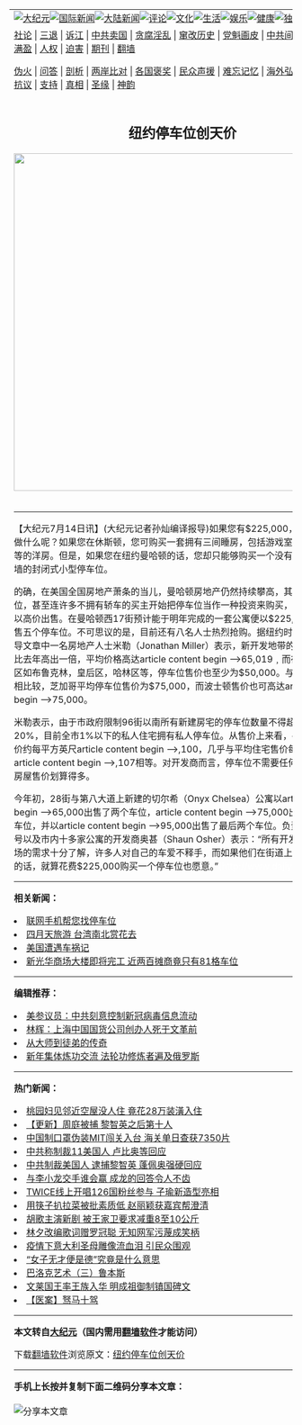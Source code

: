 <a name="1" id="1" target="_blank"></a><span id="1"></span>
<table align=center border="0"><tr><td colspan="2" VALIGN=TOP><a href="https://github.com/aqcayd3630/djy/blob/master/gb/nsc413.md#1"><img src="https://raw.githubusercontent.com/aqcayd3630/www/master/t/djy/1.jpg" title="大纪元"></a><a href="https://github.com/aqcayd3630/djy/blob/master/gb/n24hr.md#1"><img src="https://raw.githubusercontent.com/aqcayd3630/www/master/t/djy/3.jpg" title="国际新闻"></a><a href="https://github.com/aqcayd3630/djy/blob/master/gb/nsc413.md#1"><img src="https://raw.githubusercontent.com/aqcayd3630/www/master/t/djy/4.jpg" title="大陆新闻"></a><a href="https://github.com/aqcayd3630/djy/blob/master/gb/news392.md#1"><img src="https://raw.githubusercontent.com/aqcayd3630/www/master/t/djy/5.jpg" title="评论"></a><a href="https://github.com/aqcayd3630/djy/blob/master/gb/news2007.md#1"><img src="https://raw.githubusercontent.com/aqcayd3630/www/master/t/djy/6.jpg" title="文化"></a><a href="https://github.com/aqcayd3630/djy/blob/master/gb/news2008.md#1"><img src="https://raw.githubusercontent.com/aqcayd3630/www/master/t/djy/7.jpg" title="生活"></a><a href="https://github.com/aqcayd3630/djy/blob/master/gb/ncyule.md#1"><img src="https://raw.githubusercontent.com/aqcayd3630/www/master/t/djy/8.jpg" title="娱乐"></a><a href="https://github.com/aqcayd3630/djy/blob/master/gb/nsc1002.md#1"><img src="https://raw.githubusercontent.com/aqcayd3630/www/master/t/djy/9.jpg" title="健康"><a href="https://github.com/aqcayd3630/djy/blob/master/gb/nf6092.md#1"><img src="https://raw.githubusercontent.com/aqcayd3630/www/master/t/djy/10a.jpg" title="独家"></a><a href="https://github.com/aqcayd3630/djy/blob/master/gb/nf4514.md#1"><img src="https://raw.githubusercontent.com/aqcayd3630/www/master/t/djy/12a.jpg" title="头条"></a></td></tr>
<tr><td colspan="2" VALIGN=TOP><a target="_blank" href="https://github.com/aqcayd3630/djy/blob/master/gb/9p.md#1">社论</a> | <a target="_blank" href="https://github.com/aqcayd3630/djy/blob/master/gb/nf5657.md#1">三退</a> | <a target="_blank" href="https://github.com/aqcayd3630/djy/blob/master/gb/nf6124.md#1">诉江</a> | <a target="_blank" href="https://github.com/aqcayd3630/djy/blob/master/gb/nf1176117.md#1">中共卖国</a> | <a target="_blank" href="https://github.com/aqcayd3630/djy/blob/master/gb/nf5773.md#1">贪腐淫乱</a> | <a target="_blank" href="https://github.com/aqcayd3630/djy/blob/master/gb/nf1176115.md#1">窜改历史</a> | <a target="_blank" href="https://github.com/aqcayd3630/djy/blob/master/gb/nf1176107.md#1">党魁画皮</a> | <a target="_blank" href="https://github.com/aqcayd3630/djy/blob/master/gb/nf1320400.md#1">中共间谍</a> | <a target="_blank" href="https://github.com/aqcayd3630/djy/blob/master/gb/nf1176114.md#1">破坏传统</a> | <a target="_blank" href="https://github.com/aqcayd3630/ntdtv/blob/master/gb/prog447_1.md#1">恶贯满盈</a> | <a target="_blank" href="https://github.com/aqcayd3630/djy/blob/master/gb/ncid278.md#1">人权</a> | <a target="_blank" href="https://github.com/aqcayd3630/djy/blob/master/gb/nf1176111.md#1">迫害</a> | <a target="_blank" href="https://gitlab.com/szzdlab/mh-qikan/blob/master/README.md#1">期刊</a> | <a target="_blank" href="https://github.com/aqcayd3630/www/blob/master/README.md?zsrh#8">翻墙</a></p><p><a target="_blank" href="https://github.com/aqcayd3630/djy/blob/master/gb/nf5562.md#1">伪火</a> | <a target="_blank" href="https://github.com/aqcayd3630/djy/blob/master/gb/nf4378.md#1">问答</a> | <a target="_blank" href="https://github.com/aqcayd3630/djy/blob/master/gb/nf5792.md#1">剖析</a> | <a target="_blank" href="https://github.com/aqcayd3630/djy/blob/master/gb/nf5735.md#1">两岸比对</a> | <a target="_blank" href="https://github.com/aqcayd3630/djy/blob/master/gb/nf6119.md#1">各国褒奖</a> | <a target="_blank" href="https://github.com/aqcayd3630/djy/blob/master/gb/nf6120.md#1">民众声援</a> | <a target="_blank" href="https://github.com/aqcayd3630/djy/blob/master/gb/nf1188594.md#1">难忘记忆</a> | <a target="_blank" href="https://github.com/aqcayd3630/djy/blob/master/gb/nf3180.md#1">海外弘传</a> | <a target="_blank" href="https://github.com/aqcayd3630/djy/blob/master/gb/nf5410.md#1">万人上访</a> | <a target="_blank" href="https://github.com/aqcayd3630/ntdtv/blob/master/gb/prog1530_1.md#1">和平抗议</a> | <a target="_blank" href="https://github.com/aqcayd3630/djy/blob/master/gb/nf4386.md#1">支持</a> | <a target="_blank" href="https://github.com/aqcayd3630/djy/blob/master/gb/nf4389.md#1">真相</a> | <a target="_blank" href="https://github.com/aqcayd3630/djy/blob/master/gb/nf5790.md#1">圣缘</a> | <a target="_blank" href="https://github.com/aqcayd3630/djy/blob/master/gb/nf4786.md#1">神韵</a></td></tr>
<tr><td VALIGN=TOP width="626"><h2 align=center>纽约停车位创天价</h2>
<img width="600" src="https://i.epochtimes.com/assets/uploads/2020/08/20200810PHO0076l-320x200.jpg" />
<h6></h6>
<hr>
	<p>【大纪元7月14日讯】(大纪元记者孙灿编译报导)如果您有$225,000，您会用它来做什么呢？如果您在休斯顿，您可购买一套拥有三间睡房，包括游戏室，室内游泳池等的洋房。但是，如果您在纽约曼哈顿的话，您却只能够购买一个没有窗户，没有围墙的封闭式小型<ahref="https://github.com/aqcayd3630/djy/blob/master/gb/tag/%E5%81%9C%E8%BD%A6%E4%BD%8D.md#1">停车位</a>。</p>
<p>的确，在美国全国房地产萧条的当儿，曼哈顿房地产仍然持续攀高，其中包括<ahref="https://github.com/aqcayd3630/djy/blob/master/gb/tag/%E5%81%9C%E8%BD%A6%E4%BD%8D.md#1">停车位</a>，甚至连许多不拥有轿车的买主开始把停车位当作一种投资来购买，以低价购买后以高价出售。在曼哈顿西17街预计能于明年完成的一套公寓便以$225,000的天价出售五个停车位。不可思议的是，目前还有八名人士热烈抢购。据纽约时报7月12日报导文章中一名房地产人士米勒（Jonathan Miller）表示，新开发地带的停车位售价要比去年高出一倍，平均价格高达article content begin -->65,019﹐而在纽约其他地区如布鲁克林，皇后区，哈林区等，停车位售价也至少为$50,000。与美国其它城市相比较，芝加哥平均停车位售价为$75,000，而波士顿售价也可高达article content begin -->75,000。</p>
<p>米勒表示，由于市政府限制96街以南所有新建房宅的停车位数量不得超过房屋数量的20%，目前全市1%以下的私人住宅拥有私人停车位。从售价上来看，平均停车位售价约每平方英尺article content begin -->,100，几乎与平均住宅售价每平方英尺article content begin -->,107相等。对开发商而言，停车位不需要任何翻新，要比房屋售价划算得多。</p>
<p>今年初，28街与第八大道上新建的切尔希（Onyx Chelsea）公寓以article content begin -->65,000出售了两个车位，article content begin -->75,000出售了第三个车位，并以article content begin -->95,000出售了最后两个车位。负责西17街 246号以及市内十多家公寓的开发商奥甚（Shaun Osher）表示：“所有开发商都对停车场的需求十分了解，许多人对自己的车爱不释手，而如果他们在街道上找不到停车位的话，就算花费$225,000购买一个停车位也愿意。”<font color=#ffffff>(http://www.dajiyuan.com)</font></p>
	
<hr>


<strong>相关新闻：</strong>
<li><a href="https://github.com/aqcayd3630/djy/blob/master/gb/7/3/5/n1637320.md#1">联网手机帮您找停车位</a></li>
<li><a href="https://github.com/aqcayd3630/djy/blob/master/gb/7/4/5/n1669109.md#1">四月天旅游  台湾南北赏花去</a></li>
<li><a href="https://github.com/aqcayd3630/djy/blob/master/gb/7/4/16/n1679900.md#1">美国遭遇车祸记</a></li>
<li><a href="https://github.com/aqcayd3630/djy/blob/master/gb/7/4/27/n1692468.md#1">新光华商场大楼即将完工   近两百摊商竟只有81格车位</a></li>
<hr>


<strong>编辑推荐：</strong>
<li><a href="https://github.com/onzhi266/djy/blob/master/gb/20/2/22/n11887949.md#1">美参议员：中共刻意控制新冠病毒信息流动</a></li>
<li><a href="https://github.com/tsiac2612/djy/blob/master/gb/19/12/7/n11707479.md#1" target="_blank">林辉：上海中国国货公司创办人死于文革前</a></li><li><a href="https://github.com/aqcayd3630/djy/blob/master/gb/7/4/5/n1669415.md?dfh#1" target="_blank">从大师到徒弟的传奇</a></li><li><a href="https://github.com/tsiac2612/djy/blob/master/gb/20/1/17/n11800547.md#1" target="_blank">新年集体炼功交流 法轮功修炼者遍及俄罗斯</a></li>
<hr>

<strong>热门新闻：</strong>
<li><a href="https://github.com/aqcayd3630/djy/blob/master/gb/20/8/10/n12319988.md#1">桃园妇见邻近空屋没人住 竟花28万装潢入住</a></li>
<li><a href="https://github.com/aqcayd3630/djy/blob/master/gb/20/8/10/n12318484.md#1">【更新】周庭被捕 黎智英之后第十人</a></li>
<li><a href="https://github.com/aqcayd3630/djy/blob/master/gb/20/8/11/n12322303.md#1">中国制口罩伪装MIT闯关入台 海关单日查获7350片</a></li>
<li><a href="https://github.com/aqcayd3630/djy/blob/master/gb/20/8/10/n12319818.md#1">中共称制裁11美国人 卢比奥等回应</a></li>
<li><a href="https://github.com/aqcayd3630/djy/blob/master/gb/20/8/11/n12321403.md#1">中共制裁美国人 逮捕黎智英 蓬佩奥强硬回应</a></li>
<li><a href="https://github.com/aqcayd3630/djy/blob/master/gb/20/8/9/n12318283.md#1">与李小龙交手谁会赢 成龙的回答令人不齿</a></li>
<li><a href="https://github.com/aqcayd3630/djy/blob/master/gb/20/8/10/n12318600.md#1">TWICE线上开唱126国粉丝参与 子瑜新造型亮相</a></li>
<li><a href="https://github.com/aqcayd3630/djy/blob/master/gb/20/8/9/n12317932.md#1">用筷子扒拉菜被批素质低 赵丽颖获嘉宾帮澄清</a></li>
<li><a href="https://github.com/aqcayd3630/djy/blob/master/gb/20/8/9/n12318111.md#1">胡歌主演新剧 被王家卫要求减重8至10公斤</a></li>
<li><a href="https://github.com/aqcayd3630/djy/blob/master/gb/20/8/10/n12320539.md#1">林夕改编歌词赠罗冠聪 无知网军污蔑成笑柄</a></li>
<li><a href="https://github.com/aqcayd3630/djy/blob/master/gb/20/8/9/n12317099.md#1">疫情下意大利圣母雕像流血泪 引民众围观</a></li>
<li><a href="https://github.com/aqcayd3630/djy/blob/master/gb/20/8/7/n12313595.md#1">“女子无才便是德”究竟是什么意思</a></li>
<li><a href="https://github.com/aqcayd3630/djy/blob/master/gb/11/1/4/n3132042.md#1">巴洛克艺术（三）鲁本斯</a></li>
<li><a href="https://github.com/aqcayd3630/djy/blob/master/gb/20/7/30/n12295393.md#1">文莱国王率王族入华 明成祖御制镇国碑文</a></li>
<li><a href="https://github.com/aqcayd3630/djy/blob/master/gb/20/7/18/n12265329.md#1">【医案】驽马十驾</a></li>
<hr>

<strong>本文转自<a href="https://www.epochtimes.com">大纪元</a>（国内需用<a href="https://github.com/aqcayd3630/www/blob/master/README.md#8">翻墙软件</a>才能访问）</strong><p>下载<a href="https://github.com/aqcayd3630/www/blob/master/README.md#8">翻墙软件</a>浏览原文：<a href="https://www.epochtimes.com/gb/7/7/14/n1772737.htm">纽约停车位创天价</a></p><hr>

<strong>手机上长按并复制下面二维码分享本文章：</strong><br><br><img src="http://www.szzd.org/v.php?action=qrcode&url=https://github.com/aqcayd3630/djy/blob/master/gb/7/7/14/n1772737.md%231" title="分享本文章"></td><td VALIGN=TOP><a href="https://github.com/aqcayd3630/djy/blob/master/gb/16/1/21/n4622075.md?dfh#1" target="_blank"><img src="https://raw.githubusercontent.com/aqcayd3630/djy/master/gb/300/wei-f1.jpg" title="中共的伪火骗局"  alt="中共的伪火骗局"></a><br><a href="https://github.com/aqcayd3630/www/blob/master/README.md?dfh#9" target="_blank"><img src="https://raw.githubusercontent.com/aqcayd3630/djy/master/gb/300/yong-h.jpg" title="永恒的见证"  alt="永恒的见证"></a><br><a href="https://github.com/aqcayd3630/djy/blob/master/gb/13/9/29/n3974789.md?dfh#1" target="_blank"><img src="https://raw.githubusercontent.com/aqcayd3630/djy/master/gb/300/shang-lnz.jpg" title="善良女子被中共投男牢"  alt="善良女子被中共投男牢"></a><br><a href="https://github.com/aqcayd3630/djy/blob/master/gb/16/3/16/n4663449.md?dfh#1" target="_blank"><img src="https://raw.githubusercontent.com/aqcayd3630/djy/master/gb/300/huo-z3.jpg" title="警卫目击活摘器官"  alt="警卫目击活摘器官"></a><br><a href="https://github.com/aqcayd3630/djy/blob/master/gb/16/8/7/n8177641.md?dfh#1" target="_blank"><img src="https://raw.githubusercontent.com/aqcayd3630/djy/master/gb/300/huo-z4.jpg" title="证人描述活摘恐怖"  alt="证人描述活摘恐怖"></a><br><a href="https://github.com/aqcayd3630/djy/blob/master/gb/10/4/19/n2881569.md?dfh#1" target="_blank"><img src="https://raw.githubusercontent.com/aqcayd3630/djy/master/gb/300/huo-z1.jpg" title="揭开活摘器官黑幕"  alt="揭开活摘器官黑幕"></a><br><a href="https://github.com/aqcayd3630/djy/blob/master/gb/10/11/7/n3077476.md?dfh#1" target="_blank"><img src="https://raw.githubusercontent.com/aqcayd3630/djy/master/gb/300/ma-ks.jpg" title="马克思的成魔之路"  alt="马克思的成魔之路"></a><br><a href="https://github.com/aqcayd3630/djy/blob/master/gb/14/6/9/n4173977.md?dfh#1" target="_blank"><img src="https://raw.githubusercontent.com/aqcayd3630/djy/master/gb/300/chang-zs.jpg" title="藏字石 蕴天机"  alt="藏字石 蕴天机"></a><br><a href="https://github.com/aqcayd3630/djy/blob/master/gb/18/5/10/n10381511.md?dfh#1" target="_blank"><img src="https://raw.githubusercontent.com/aqcayd3630/djy/master/gb/300/st1.jpg" title="关注3亿人三退"  alt="关注3亿人三退"></a><br><a href="https://github.com/aqcayd3630/djy/blob/master/gb/18/3/21/n10237682.md?dfh#1" target="_blank"><img src="https://raw.githubusercontent.com/aqcayd3630/djy/master/gb/300/jie-t.jpg" title="解体中共复兴中华"  alt="解体中共复兴中华"></a><br><a href="https://github.com/aqcayd3630/djy/blob/master/gb/9/2/9/n2422991.md?dfh#1" target="_blank"><img src="https://raw.githubusercontent.com/aqcayd3630/djy/master/gb/300/gao-zs.jpg" title="中共迫害良心律师"  alt="中共迫害良心律师"></a><br><a href="https://github.com/aqcayd3630/djy/blob/master/gb/18/12/9/n10900044.md?dfh#1" target="_blank"><img src="https://raw.githubusercontent.com/aqcayd3630/djy/master/gb/300/sj1.jpg" title="303万人举报江泽民"  alt="303万人举报江泽民"></a><br><a href="https://github.com/aqcayd3630/djy/blob/master/gb/18/8/28/n10672014.md?dfh#1" target="_blank"><img src="https://raw.githubusercontent.com/aqcayd3630/djy/master/gb/300/sj2.jpg" title="这些官员为何起诉江泽民"  alt="这些官员为何起诉江泽民"></a><br><a href="https://github.com/aqcayd3630/djy/blob/master/gb/8/12/18/n2367165.md?dfh#1" target="_blank"><img src="https://raw.githubusercontent.com/aqcayd3630/djy/master/gb/300/liangan.jpg" title="海峡两岸的强烈对比"  alt="海峡两岸的强烈对比"></a><br><a href="https://github.com/aqcayd3630/djy/blob/master/gb/15/12/10/n4593139.md?dfh#1" target="_blank"><img src="https://raw.githubusercontent.com/aqcayd3630/djy/master/gb/300/jia-ndzl.jpg" title="加拿大总理的贺信"  alt="加拿大总理的贺信"></a><br><a href="https://github.com/aqcayd3630/djy/blob/master/gb/11/6/17/n3289382.md?dfh#1" target="_blank"><img src="https://raw.githubusercontent.com/aqcayd3630/djy/master/gb/300/xiao-wd.jpg" title="探寻真相兼听则明"  alt="探寻真相兼听则明"></a><br><a href="https://github.com/aqcayd3630/djy/blob/master/gb/18/10/27/n10812623.md?dfh#1" target="_blank"><img src="https://raw.githubusercontent.com/aqcayd3630/djy/master/gb/300/yindu.jpg" title="印度媒体报道东方"  alt="印度媒体报道东方"></a><br><a href="https://github.com/aqcayd3630/djy/blob/master/gb/18/6/9/n10469652.md?dfh#1" target="_blank"><img src="https://raw.githubusercontent.com/aqcayd3630/djy/master/gb/300/xie-j.jpg" title="不一样的海外校园"  alt="不一样的海外校园"></a><br><a href="https://github.com/aqcayd3630/djy/blob/master/gb/7/4/5/n1669415.md?dfh#1" target="_blank"><img src="https://raw.githubusercontent.com/aqcayd3630/djy/master/gb/300/li-up.jpg" title="从大师到徒弟的传奇"  alt="从大师到徒弟的传奇"></a><br><a href="https://github.com/aqcayd3630/djy/blob/master/gb/17/5/26/n9191512.md?dfh#1" target="_blank"><img src="https://raw.githubusercontent.com/aqcayd3630/djy/master/gb/300/zfl2.jpg" title="亿万人与东方一本奇书"  alt="亿万人与东方一本奇书"></a><br><a href="https://github.com/aqcayd3630/djy/blob/master/gb/13/11/27/n4020290.md?dfh#1" target="_blank"><img src="https://raw.githubusercontent.com/aqcayd3630/djy/master/gb/300/zhen-h.jpg" title="大陆见不到的震撼场面"  alt="大陆见不到的震撼场面"></a><br><a href="https://github.com/aqcayd3630/djy/blob/master/gb/15/7/17/n4482910.md?dfh#1" target="_blank"><img src="https://raw.githubusercontent.com/aqcayd3630/djy/master/gb/300/dalu-sk.jpg" title="人心向善 大陆当初盛况"  alt="人心向善 大陆当初盛况"></a><br><a href="https://github.com/aqcayd3630/djy/blob/master/gb/19/1/5/n10955468.md?dfh#1" target="_blank"><img src="https://raw.githubusercontent.com/aqcayd3630/djy/master/gb/300/zfl1.jpg" title="追寻真理 这书讲什么"  alt="追寻真理 这书讲什么"></a><br><a href="https://github.com/aqcayd3630/www/blob/master/README.md?dfh#1" target="_blank"><img src="https://raw.githubusercontent.com/aqcayd3630/djy/master/gb/300/fq1.jpg" title="下载免费翻墙软件"  alt="下载免费翻墙软件"></a><br></td></tr></table>
